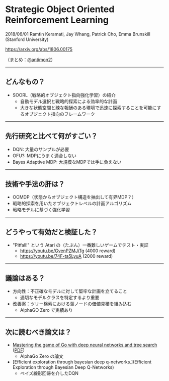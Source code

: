Strategic Object Oriented Reinforcement Learning
===

2018/06/01 Ramtin Keramati, Jay Whang, Patrick Cho, Emma Brunskill (Stanford University)

https://arxiv.org/abs/1806.00175

（まとめ：[@antimon2](https://github.com/antimon2)）

---

## どんなもの？

+ SOORL（戦略的オブジェクト指向強化学習）の紹介
    + 自動モデル選択と戦略的探索による効率的な計画
    + 大きな状態空間と疎な報酬のある環境で迅速に探索することを可能にするオブジェクト指向のフレームワーク

---

## 先行研究と比べて何がすごい？

+ DQN: 大量のサンプルが必要
+ OFU?: MDPにうまく適合しない
+ Bayes Adaptive MDP: 大規模なMDPでは手に負えない

---

## 技術や手法の肝は？

+ OOMDP（状態からオブジェクト構造を抽出して有界MDP？）
+ 戦略的探索を用いたオブジェクトレベルの計画アルゴリズム
+ 戦略モデルに基づく強化学習

---

## どうやって有効だと検証した？

+ "Pitfall!" という Atari の（たぶん）一番難しいゲームでテスト・実証
    + https://youtu.be/GvenPZMJiTg (4000 reward) 
    + https://youtu.be/74F-ta5LyuA (2000 reward)

---

## 議論はある？

+ 方向性：不正確なモデルに対して堅牢な計画を立てること
    + 適切なモデルクラスを特定するより重要
+ 改善案：ツリー検索における葉ノードの価値見積を組み込む
    + AlphaGO Zero で実績あり

---

## 次に読むべき論文は？

+ [Mastering the game of Go with deep neural networks and tree search](https://www.nature.com/articles/nature16961) ([PDF](https://deepmind.com/documents/119/agz_unformatted_nature.pdf))
    + AlphaGo Zero の論文
+ [Efficient exploration
through bayesian deep q-networks.](Efficient Exploration through Bayesian Deep Q-Networks)
    + ベイズ線形回帰を介したDQN

